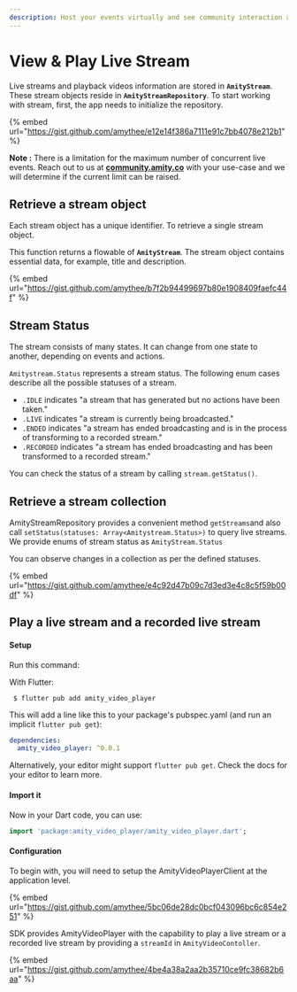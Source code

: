```yaml
---
description: Host your events virtually and see community interaction as it happens.
---
```


# View & Play Live Stream

Live streams and playback videos information are stored in **`AmityStream`**. These stream objects reside in **`AmityStreamRepository`**. To start working with stream, first, the app needs to initialize the repository.

{% embed url="https://gist.github.com/amythee/e12e14f386a7111e91c7bb4078e212b1" %}

**Note :** There is a limitation for the maximum number of concurrent live events. Reach out to us at [**community.amity.co**](https://community.amity.co/) with your use-case and we will determine if the current limit can be raised.

## Retrieve a stream object

Each stream object has a unique identifier. To retrieve a single stream object.

This function returns a flowable of **`AmityStream`**. The stream object contains essential data, for example, title and description.

{% embed url="https://gist.github.com/amythee/b7f2b94499697b80e1908409faefc44f" %}

## Stream Status

The stream consists of many states. It can change from one state to another, depending on events and actions.

`Amitystream.Status` represents a stream status. The following enum cases describe all the possible statuses of a stream.

* `.IDLE` indicates "a stream that has generated but no actions have been taken."
* `.LIVE` indicates "a stream is currently being broadcasted."
* `.ENDED` indicates "a stream has ended broadcasting and is in the process of transforming to a recorded stream."
* `.RECORDED` indicates "a stream has ended broadcasting and has been transformed to a recorded stream."

You can check the status of a stream by calling `stream.getStatus()`.

## Retrieve a stream collection

AmityStreamRepository provides a convenient method `getStreams`and also call `setStatus(statuses: Array<Amitystream.Status>)` to query live streams. We provide enums of stream status as `AmityStream.Status`

&#x20;You can observe changes in a collection as per the defined statuses.

{% embed url="https://gist.github.com/amythee/e4c92d47b09c7d3ed3e4c8c5f59b00df" %}

## Play a live stream and a recorded live stream

#### Setup&#x20;

Run this command:

With Flutter:

```shell
 $ flutter pub add amity_video_player
```

This will add a line like this to your package's pubspec.yaml (and run an implicit `flutter pub get`):

```yaml
dependencies:
  amity_video_player: ^0.0.1
```

Alternatively, your editor might support `flutter pub get`. Check the docs for your editor to learn more.

#### Import it

Now in your Dart code, you can use:

```dart
import 'package:amity_video_player/amity_video_player.dart';
```

#### Configuration

To begin with, you will need to setup the AmityVideoPlayerClient at the application level.&#x20;

{% embed url="https://gist.github.com/amythee/5bc06de28dc0bcf043096bc6c854e251" %}

SDK provides AmityVideoPlayer with the capability to play a live stream or a recorded live stream by providing a `streamId` in `AmityVideoContoller`.

{% embed url="https://gist.github.com/amythee/4be4a38a2aa2b35710ce9fc38682b6aa" %}
